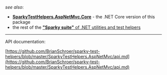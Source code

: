 _see also_:
* **[SparkyTestHelpers.AspNetMvc.Core](https://www.nuget.org/packages/SparkyTestHelpers.AspNetMvc.Core)** - the .NET Core version of this package
* the rest of the [**"Sparky suite"** of .NET utilities and test helpers](https://www.nuget.org/profiles/BrianSchroer)
---
API documentation:

[https://github.com/BrianSchroer/sparky-test-helpers/blob/master/SparkyTestHelpers.AspNetMvc/api.md](https://github.com/BrianSchroer/sparky-test-helpers/blob/master/SparkyTestHelpers.AspNetMvc/api.md)